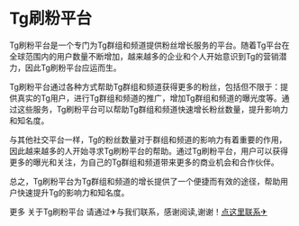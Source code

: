 # Tg刷粉平台

Tg刷粉平台是一个专门为Tg群组和频道提供粉丝增长服务的平台。随着Tg平台在全球范围内的用户数量不断增加，越来越多的企业和个人开始意识到Tg的营销潜力，因此Tg刷粉平台应运而生。

Tg刷粉平台通过各种方式帮助Tg群组和频道获得更多的粉丝，包括但不限于：提供真实的Tg用户，进行Tg群组和频道的推广，增加Tg群组和频道的曝光度等。通过这些服务，Tg刷粉平台可以帮助Tg群组和频道快速增长粉丝数量，提升影响力和知名度。

与其他社交平台一样，Tg的粉丝数量对于群组和频道的影响力有着重要的作用，因此越来越多的人开始寻求Tg刷粉平台的帮助。通过Tg刷粉平台，用户可以获得更多的曝光和关注，为自己的Tg群组和频道带来更多的商业机会和合作伙伴。

总之，Tg刷粉平台为Tg群组和频道的增长提供了一个便捷而有效的途径，帮助用户快速提升Tg的影响力和知名度。

更多 关于Tg刷粉平台 请通过✈与我们联系，感谢阅读,谢谢！[点这里联系✈](https://gg.k02.cc)
